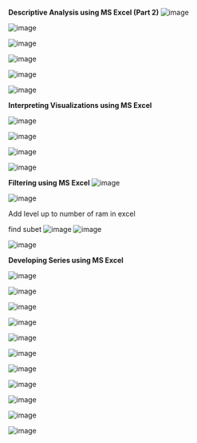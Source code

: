 **Descriptive Analysis using MS Excel (Part 2)**
 ![image](https://github.com/princit/Data_Analysis_and_Bussiness_Intelligence/assets/29123911/001a04d2-c926-4dc7-97a3-7b86d9e51d83)

![image](https://github.com/princit/Data_Analysis_and_Bussiness_Intelligence/assets/29123911/54dbe70c-774f-4407-9841-e0753fc5bcd5)

![image](https://github.com/princit/Data_Analysis_and_Bussiness_Intelligence/assets/29123911/2a729cfe-fbcf-4320-b2e4-884d584ebe64)

![image](https://github.com/princit/Data_Analysis_and_Bussiness_Intelligence/assets/29123911/bc2f4cd6-c662-4def-9ee5-985b13726e63)

![image](https://github.com/princit/Data_Analysis_and_Bussiness_Intelligence/assets/29123911/fd2bbc64-cbcf-4013-a122-1753202e6d6d)

![image](https://github.com/princit/Data_Analysis_and_Bussiness_Intelligence/assets/29123911/2418c401-7470-44c9-b696-1b645e6bac67)


**Interpreting Visualizations using MS Excel**

![image](https://github.com/princit/Data_Analysis_and_Bussiness_Intelligence/assets/29123911/71030320-a7a9-430a-a040-e2d7664af847)

![image](https://github.com/princit/Data_Analysis_and_Bussiness_Intelligence/assets/29123911/7a1ba0a2-a3ad-4583-8e6e-865663f0acd2)

![image](https://github.com/princit/Data_Analysis_and_Bussiness_Intelligence/assets/29123911/3a65b16d-42c6-4352-872e-e67c62637895)

![image](https://github.com/princit/Data_Analysis_and_Bussiness_Intelligence/assets/29123911/3e7af592-080f-44ae-95b5-10b7acf4d0ae)


**Filtering using MS Excel**
![image](https://github.com/princit/Data_Analysis_and_Bussiness_Intelligence/assets/29123911/8e80fe5e-2678-4e56-a8aa-f203410f1c89)

![image](https://github.com/princit/Data_Analysis_and_Bussiness_Intelligence/assets/29123911/cf5e79dc-37bb-4536-8cf6-cbb62dec7db6)

Add level up to number of ram in excel

find subet 
![image](https://github.com/princit/Data_Analysis_and_Bussiness_Intelligence/assets/29123911/d8c8e545-8642-48b2-bebc-1a526b870352)
![image](https://github.com/princit/Data_Analysis_and_Bussiness_Intelligence/assets/29123911/f24d3beb-045b-4b67-b49b-548b835144fa)

![image](https://github.com/princit/Data_Analysis_and_Bussiness_Intelligence/assets/29123911/3c800d9f-bed1-46bb-a21f-8511002fc291)


**Developing Series using MS Excel**

![image](https://github.com/princit/Data_Analysis_and_Bussiness_Intelligence/assets/29123911/6b0423fd-8fa5-4f29-b256-a2681d5c84ca)

![image](https://github.com/princit/Data_Analysis_and_Bussiness_Intelligence/assets/29123911/54b0d502-b6c9-4a89-ac8b-5f3eb4342412)

![image](https://github.com/princit/Data_Analysis_and_Bussiness_Intelligence/assets/29123911/bb91f229-351b-4bbc-821f-f23f75955d44)

![image](https://github.com/princit/Data_Analysis_and_Bussiness_Intelligence/assets/29123911/910ba35c-11ce-451c-b650-19b31f28ba0a)

![image](https://github.com/princit/Data_Analysis_and_Bussiness_Intelligence/assets/29123911/5ddabee6-4903-4326-adad-5ab6801a926a)

![image](https://github.com/princit/Data_Analysis_and_Bussiness_Intelligence/assets/29123911/7964e8a0-2f91-4c5c-b067-8946a79118c9)

![image](https://github.com/princit/Data_Analysis_and_Bussiness_Intelligence/assets/29123911/4e131974-702d-486f-aa3a-c55b59238aaa)

![image](https://github.com/princit/Data_Analysis_and_Bussiness_Intelligence/assets/29123911/cde3c01f-3a20-4afe-819f-98aabb31666f)

![image](https://github.com/princit/Data_Analysis_and_Bussiness_Intelligence/assets/29123911/91868a6b-1f84-4c56-bdc3-ad6f24d05406)


![image](https://github.com/princit/Data_Analysis_and_Bussiness_Intelligence/assets/29123911/9724b490-6aa3-46e5-9f42-d434fd87e0b5)

![image](https://github.com/princit/Data_Analysis_and_Bussiness_Intelligence/assets/29123911/00163d1f-f040-4720-8d58-ea8d8eb86ab5)
